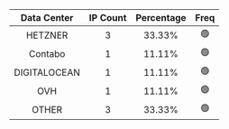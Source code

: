 | Data Center | IP Count | Percentage | Freq |
|:------------:|:--------:|:-----------:|:-----:|
| HETZNER | 3 | 33.33% | 🟢 |
| Contabo | 1 | 11.11% | 🟢 |
| DIGITALOCEAN | 1 | 11.11% | 🟢 |
| OVH | 1 | 11.11% | 🟢 |
| OTHER | 3 | 33.33% | 🟢 |